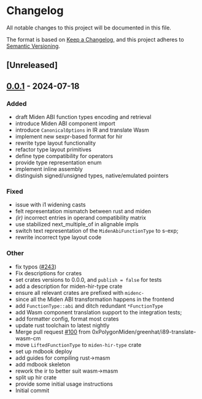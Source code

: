 # Changelog
All notable changes to this project will be documented in this file.

The format is based on [Keep a Changelog](https://keepachangelog.com/en/1.0.0/),
and this project adheres to [Semantic Versioning](https://semver.org/spec/v2.0.0.html).

## [Unreleased]

## [0.0.1](https://github.com/0xPolygonMiden/compiler/compare/midenc-hir-type-v0.0.0...midenc-hir-type-v0.0.1) - 2024-07-18

### Added
- draft Miden ABI function types encoding and retrieval
- introduce Miden ABI component import
- introduce `CanonicalOptions` in IR and translate Wasm
- implement new sexpr-based format for hir
- rewrite type layout functionality
- refactor type layout primitives
- define type compatibility for operators
- provide type representation enum
- implement inline assembly
- distinguish signed/unsigned types, native/emulated pointers

### Fixed
- issue with i1 widening casts
- felt representation mismatch between rust and miden
- *(ir)* incorrect entries in operand compatibility matrix
- use stabilized next_multiple_of in alignable impls
- switch text representation of the `MidenAbiFunctionType` to s-exp;
- rewrite incorrect type layout code

### Other
- fix typos ([#243](https://github.com/0xPolygonMiden/compiler/pull/243))
- Fix descriptions for crates
- set crates versions to 0.0.0, and `publish = false` for tests
- add a description for miden-hir-type crate
- ensure all relevant crates are prefixed with `midenc-`
- since all the Miden ABI transformation happens in the frontend
- add `FunctionType::abi` and ditch redundant `*FunctionType`
- add Wasm component translation support to the integration tests;
- add formatter config, format most crates
- update rust toolchain to latest nightly
- Merge pull request [#100](https://github.com/0xPolygonMiden/compiler/pull/100) from 0xPolygonMiden/greenhat/i89-translate-wasm-cm
- move `LiftedFunctionType` to `miden-hir-type` crate
- set up mdbook deploy
- add guides for compiling rust->masm
- add mdbook skeleton
- rework the ir to better suit wasm->masm
- split up hir crate
- provide some initial usage instructions
- Initial commit
